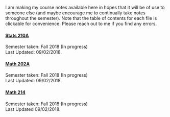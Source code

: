 I am making my course notes available here in hopes that it will be of use to someone else (and maybe encourage me to continually take notes throughout the semester).
Note that the table of contents for each file is clickable for convenience.
Please reach out to me if you find any errors.

#### [Stats 210A](notes/Stats210A.pdf)

Semester taken: Fall 2018 (In progress)  
Last Updated: 09/02/2018.

#### [Math 202A](notes/Math202A.pdf)

Semester taken: Fall 2018 (In progress)  
Last Updated: 09/02/2018.

#### [Math 214](notes/Math214.pdf)

Semester taken: Fall 2018 (In progress)  
Last Updated 09/02/2018.
